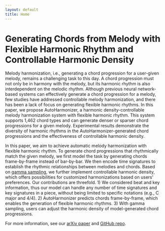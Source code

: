 ```yaml
---
layout: default
title: Home
---
```


<script src="https://cdn.mathjax.org/mathjax/latest/MathJax.js?config=TeX-AMS-MML_HTMLorMML" type="text/javascript"></script>
<script type="text/x-mathjax-config">
    MathJax.Hub.Config({
        tex2jax: {
        skipTags: ['script', 'noscript', 'style', 'textarea', 'pre'],
        inlineMath: [['$','$']]
        }
    });
</script>

# Generating Chords from Melody with Flexible Harmonic Rhythm and Controllable Harmonic Density

Melody harmonization, i.e., generating a chord progression for a user-given melody, remains a challenging task to this day. A chord progression must not only be in harmony with the melody, but its harmonic rhythm is also interdependent on the melodic rhythm. Although previous neural network-based systems can effectively generate a chord progression for a melody, few studies have addressed controllable melody harmonization, and there has been a lack of focus on generating flexible harmonic rhythms. In this paper, we propose AutoHarmonizer, a harmonic density-controllable melody harmonization system with flexible harmonic rhythm. This system supports 1,462 chord types and can generate denser or sparser chord progressions for a given melody. Experimental results demonstrate the diversity of harmonic rhythms in the AutoHarmonizer-generated chord progressions and the effectiveness of controllable harmonic density.

In this paper, we aim to achieve automatic melody harmonization with flexible harmonic rhythm. To generate chord progressions that rhythmically match the given melody, we first model the task by generating chords frame-by-frame instead of bar-by-bar. We then encode time signatures to establish the rhythmic relationships between melodies and chords. Based on [gamma sampling](https://arxiv.org/pdf/2205.06036.pdf), we further implement controllable harmonic density, which offers possibilities for customized harmonizations based on users' preferences. Our contributions are threefold. 1) We considered beat and key information, thus our model can handle any number of time signatures and key signatures in a piece, without being limited to specific notations (e.g., C major and 4/4). 2) AutoHarmonizer predicts chords frame-by-frame, which enables the generation of flexible harmonic rhythms. 3) With gamma sampling, users can adjust the harmonic density of model-generated chord progressions.

For more information, see our [arXiv paper](https://arxiv.org/pdf/2112.11122.pdf) and [GitHub repo](https://github.com/sander-wood/autoharmonizer).  
